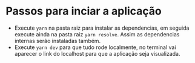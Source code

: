 # Passos para inciar a aplicação
- Execute `yarn` na pasta raiz para instalar as dependencias, em seguida execute ainda na pasta raiz `yarn resolve`. Assim as dependencias internas serão instaladas também.
- Execute `yarn dev` para que tudo rode localmente, no terminal vai aparecer o link do localhost para que a aplicação seja visualizada.